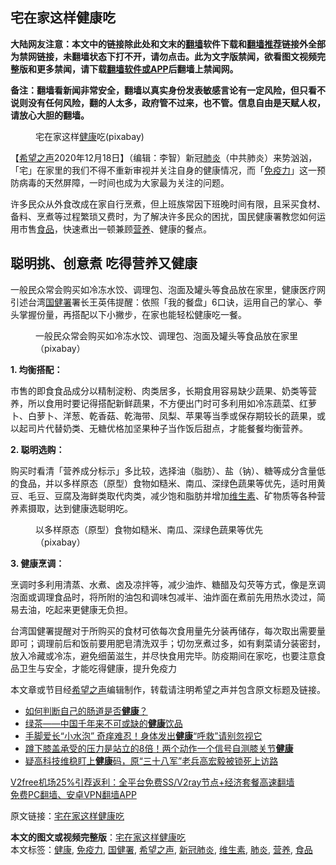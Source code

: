  <h2>宅在家这样健康吃</h2> <p class="notice"><b>大陆网友注意：本文中的链接除此处和文末的<a href="https://github.com/bannedbook/fanqiang" >翻墙</a>软件下载和<a href="https://github.com/killgcd/justmysocks/blob/master/README.md">翻墙推荐</a>链接外全部为禁网链接，未翻墙状态下打不开，请勿点击。此为文字版禁闻，欲看图文视频完整版和更多禁闻，请下载<a href="https://github.com/bannedbook/fanqiang">翻墙软件或APP</a>后翻墙上禁闻网。</p><p>备注：翻墙看新闻非常安全，翻墙以真实身份发表敏感言论有一定风险，但只看不说则没有任何风险，翻的人太多，政府管不过来，也不管。信息自由是天赋人权，请放心大胆的翻墙。</b></p>  <div class="entry"> <figure><figcaption>宅在家这样<a href="https://www.bannedbook.org/bnews/tag/%e5%81%a5%e5%ba%b7/" class="st_tag internal_tag" rel="tag" title="标签 健康 下的日志">健康</a>吃(pixabay)</figcaption></figure> <p>【<span class='wp_keywordlink_affiliate'><a href="https://www.soundofhope.org" title="希望之声" target="_blank">希望之声</a></span>2020年12月18日】（编辑：李智）新冠<a href="https://www.bannedbook.org/bnews/tag/%e8%82%ba%e7%82%8e/" class="st_tag internal_tag" rel="tag" title="标签 肺炎 下的日志">肺炎</a>（中共肺炎）来势汹汹，「宅」在家里的我们不得不重新审视并关注自身的健康情况，而「<a href="https://www.bannedbook.org/bnews/tag/%E5%85%8D%E7%96%AB%E5%8A%9B/" class="st_tag internal_tag" rel="tag" title="标签 免疫力 下的日志">免疫力</a>」这一预防病毒的天然屏障，一时间也成为大家最为关注的问题。</p> <p>许多民众从外食改成在家自行烹煮，但上班族常因下班晚时间有限，且采买食材、备料、烹煮等过程繁琐又费时，为了解决许多民众的困扰，国民健康署教您如何运用市售<a href="https://www.bannedbook.org/bnews/tag/%e9%a3%9f%e5%93%81/" class="st_tag internal_tag" rel="tag" title="标签 食品 下的日志">食品</a>，快速煮出一顿兼顾<a href="https://www.bannedbook.org/bnews/tag/%E8%90%A5%E5%85%BB/" class="st_tag internal_tag" rel="tag" title="标签 营养 下的日志">营养</a>、健康的餐点。</p> <h2>聪明挑、创意煮 吃得营养又健康</h2> <p>一般民众常会购买如冷冻水饺、调理包、泡面及罐头等食品放在家里，健康医疗网引述台湾<a href="https://www.bannedbook.org/bnews/tag/%E5%9B%BD%E5%81%A5%E7%BD%B2/" class="st_tag internal_tag" rel="tag" title="标签 国健署 下的日志">国健署</a>署长王英伟提醒：依照「我的餐盘」6口诀，运用自己的掌心、拳头掌握份量，再搭配以下小撇步，在家也能轻松健康吃一餐。</p> <figure><figcaption>一般民众常会购买如冷冻水饺、调理包、泡面及罐头等食品放在家里（pixabay）</figcaption></figure> <p><strong>1. 均衡搭配：</strong></p>  <p>市售的即食食品成分以精制淀粉、肉类居多，长期食用容易缺少蔬果、奶类等营养，所以食用时要记得搭配新鲜蔬果，不方便出门时可多利用如冷冻蔬菜、红萝卜、白萝卜、洋葱、乾香菇、乾海带、凤梨、苹果等当季或保存期较长的蔬果，或以起司片代替奶类、无糖优格加坚果种子当作饭后甜点，才能餐餐均衡营养。</p> <p><strong>2. 聪明选购：</strong></p> <p>购买时看清「营养成分标示」多比较，选择油（脂肪）、盐（钠）、糖等成分含量低的食品，并以多样原态（原型）食物如糙米、南瓜、深绿色蔬果等优先，适时用黄豆、毛豆、豆腐及海鲜类取代肉类，减少饱和脂肪并增加<a href="https://www.bannedbook.org/bnews/tag/%E7%BB%B4%E7%94%9F%E7%B4%A0/" class="st_tag internal_tag" rel="tag" title="标签 维生素 下的日志">维生素</a>、矿物质等各种营养素摄取，达到健康选聪明吃。</p> <figure><figcaption>以多样原态（原型）食物如糙米、南瓜、深绿色蔬果等优先（pixabay）</figcaption></figure> <p><strong>3. 健康烹调：</strong></p>  <p>烹调时多利用清蒸、水煮、卤及凉拌等，减少油炸、糖醋及勾芡等方式，像是烹调泡面或调理食品时，将所附的油包和调味包减半、油炸面在煮前先用热水烫过，简易去油，吃起来更健康无负担。</p> <p>台湾国健署提醒对于所购买的食材可依每次食用量先分装再储存，每次取出需要量即可；调理前后和饭前要用肥皂清洗双手；切勿烹煮过多，如有剩菜请分装密封，放入冷藏或冷冻，避免细菌滋生，并尽快食用完毕。防疫期间在家吃，也要注意食品卫生与安全，才能吃得健康，提升免疫力</p> <p>本文章或节目经<a href="https://www.bannedbook.org/bnews/tag/%e5%b8%8c%e6%9c%9b%e4%b9%8b%e5%a3%b0/" class="st_tag internal_tag" rel="tag" title="标签 希望之声 下的日志">希望之声</a>编辑制作，转载请注明希望之声并包含原文标题及链接。</p> <ul class='op-related-articles' title='相关阅读'> <li><a href='https://www.bannedbook.org/bnews/health/20201218/1450272.html' target='_blank'>如何判断自己的肠道是否<b>健康</b>？</a></li> <li><a href='https://www.bannedbook.org/bnews/health/20201218/1450039.html' target='_blank'>绿茶——中国千年来不可或缺的<b>健康</b>饮品</a></li> <li><a href='https://www.bannedbook.org/bnews/health/20201217/1449405.html' target='_blank'>手脚爱长“小水泡” 奇痒难忍！身体发出<b>健康</b>“呼救”请别忽视它</a></li> <li><a href='https://www.bannedbook.org/bnews/health/20201217/1449400.html' target='_blank'>蹲下膝盖承受的压力是站立的8倍！两个动作一个信号自测膝关节<b>健康</b></a></li> <li><a href='https://www.bannedbook.org/bnews/weiquan/20201216/1448714.html' target='_blank'>疑高科技维稳盯上<b>健康</b>码&#65292;原&#8220;三十八军&#8221;老兵高宏毅被锁死上访路</a></li> </ul> <p class="texttj"> <a href="https://www.bannedbook.org/forum23/topic22702.html" target="_blank">V2free机场25%引荐返利：全平台免费SS/V2ray节点+经济套餐高速翻墙</a><br/> <a href="https://github.com/bannedbook/fanqiang/wiki/%E7%A6%81%E9%97%BB%E7%BD%91%E5%AE%89%E5%8D%93%E7%BF%BB%E5%A2%99%E6%96%B0%E9%97%BBAPP" target="_blank">免费PC翻墙、安卓VPN翻墙APP</a></p><p>原文链接：<a class="src_link"  href="https://www.soundofhope.org/post/375631" target="_blank">宅在家这样健康吃</a></p> <a name='sharetosocial'></a>       <div><b>本文的图文或视频完整版</b>：<a href='https://www.bannedbook.org/bnews/comments/20201218/1450371.html'>宅在家这样健康吃</a></div>  </div><!--END ENTRY--> <div class="postfooter"> <div>本文标签：<a href="https://www.bannedbook.org/bnews/tag/%e5%81%a5%e5%ba%b7/" rel="tag">健康</a>, <a href="https://www.bannedbook.org/bnews/tag/%E5%85%8D%E7%96%AB%E5%8A%9B/" rel="tag">免疫力</a>, <a href="https://www.bannedbook.org/bnews/tag/%E5%9B%BD%E5%81%A5%E7%BD%B2/" rel="tag">国健署</a>, <a href="https://www.bannedbook.org/bnews/tag/%e5%b8%8c%e6%9c%9b%e4%b9%8b%e5%a3%b0/" rel="tag">希望之声</a>, <a href="https://www.bannedbook.org/bnews/tag/%e6%96%b0%e5%86%a0%e8%82%ba%e7%82%8e/" rel="tag">新冠肺炎</a>, <a href="https://www.bannedbook.org/bnews/tag/%E7%BB%B4%E7%94%9F%E7%B4%A0/" rel="tag">维生素</a>, <a href="https://www.bannedbook.org/bnews/tag/%e8%82%ba%e7%82%8e/" rel="tag">肺炎</a>, <a href="https://www.bannedbook.org/bnews/tag/%E8%90%A5%E5%85%BB/" rel="tag">营养</a>, <a href="https://www.bannedbook.org/bnews/tag/%e9%a3%9f%e5%93%81/" rel="tag">食品</a></div>  </div><!--END POSTFOOTER--> 